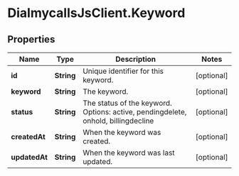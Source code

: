 # DialmycallsJsClient.Keyword

## Properties
Name | Type | Description | Notes
------------ | ------------- | ------------- | -------------
**id** | **String** | Unique identifier for this keyword. | [optional] 
**keyword** | **String** | The keyword. | [optional] 
**status** | **String** | The status of the keyword. Options: active, pendingdelete, onhold, billingdecline | [optional] 
**createdAt** | **String** | When the keyword was created. | [optional] 
**updatedAt** | **String** | When the keyword was last updated. | [optional] 


